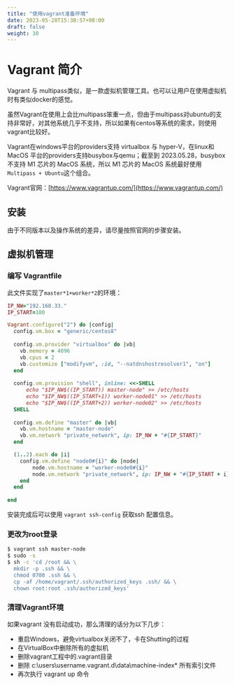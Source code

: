 ```yaml
---
title: "使用vagrant准备环境"
date: 2023-05-28T15:38:57+08:00
draft: false
weight: 30
---
```


# Vagrant 简介

Vagrant 与 multipass类似，是一款虚拟机管理工具。也可以让用户在使用虚拟机时有类似docker的感觉。

虽然Vagrant在使用上会比multipass笨重一点，但由于multipass对ubuntu的支持非常好，对其他系统几乎不支持，所以如果有centos等系统的需求，则使用vagrant比较好。

Vagrant在windows平台的providers支持 virtualbox 与 hyper-V，在linux和 MacOS 平台的providers支持busybox与qemu；截至到 2023.05.28，busybox 不支持 M1 芯片的 MacOS 系统，所以 M1 芯片的 MacOS 系统最好使用`Multipass + Ubuntu`这个组合。

Vagrant官网：[https://www.vagrantup.com/](https://www.vagrantup.com/)

## 安装

由于不同版本以及操作系统的差异，请尽量按照官网的步骤安装。

## 虚拟机管理

### 编写 Vagrantfile

此文件实现了`master*1+worker*2`的环境：

```ruby
IP_NW="192.168.33."
IP_START=100

Vagrant.configure("2") do |config|
  config.vm.box = "generic/centos8"
  
  config.vm.provider "virtualbox" do |vb|
    vb.memory = 4096
    vb.cpus = 2
	vb.customize ["modifyvm", :id, "--natdnshostresolver1", "on"]
  end
  
  config.vm.provision "shell", inline: <<-SHELL
	  echo "$IP_NW$((IP_START)) master-node" >> /etc/hosts
	  echo "$IP_NW$((IP_START+1)) worker-node01" >> /etc/hosts
	  echo "$IP_NW$((IP_START+2)) worker-node02" >> /etc/hosts
  SHELL
  
  config.vm.define "master" do |vb|
    vb.vm.hostname = "master-node"
    vb.vm.network "private_network", ip: IP_NW + "#{IP_START}"
  end

  (1..2).each do |i|
	config.vm.define "node0#{i}" do |node|
		node.vm.hostname = "worker-node0#{i}"
		node.vm.network "private_network", ip: IP_NW + "#{IP_START + i}"
	end
  end 
  
end
```

安装完成后可以使用 `vagrant ssh-config` 获取ssh 配置信息。

### 更改为root登录

```bash
$ vagrant ssh master-node
$ sudo -s
$ sh -c 'cd /root && \
  mkdir -p .ssh && \
  chmod 0700 .ssh && \
  cp -af /home/vagrant/.ssh/authorized_keys .ssh/ && \
  chown root:root .ssh/authorized_keys'
```

### 清理Vagrant环境

如果vagrant 没有启动成功，那么清理的话分为以下几步：

 - 重启Windows，避免virtualbox关闭不了，卡在Shutting的过程
 - 在VirtualBox中删除所有的虚拟机
 - 删除vagrant工程中的.vagrant目录
 - 删除 c:\users\username.vagrant.d\data\machine-index* 所有索引文件
 - 再次执行 vagrant up 命令